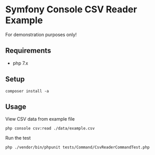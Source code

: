 # Symfony Console CSV Reader Example

For demonstration purposes only!

## Requirements
- php 7.x

## Setup
```
composer install -a
```

## Usage
View CSV data from example file
```
php console csv:read ./data/example.csv
```

Run the test
```
php ./vendor/bin/phpunit tests/Command/CsvReaderCommandTest.php
```
